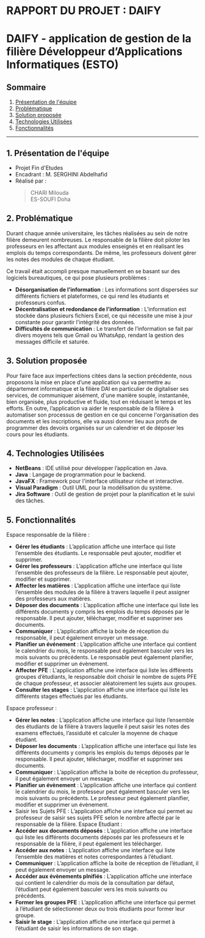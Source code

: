 # RAPPORT DU PROJET : DAIFY
# DAIFY -  application de gestion de la filière Développeur d’Applications Informatiques (ESTO)
## Sommaire
1. [Présentation de l'équipe](#problématique)
2. [Problématique](#problématique)
3. [Solution proposée](#solution-proposée)
4. [Technologies Utilisées](#technologies-utilisées)
5. [Fonctionnalités](#fonctionnalités)

---
## 1. Présentation de l'équipe 
- Projet Fin d'Etudes 
- Encadrant  :  M. SERGHINI Abdelhafid
- Réalisé par :  
   > CHARI Milouda             
   > ES-SOUFI Doha 
## 2. Problématique
Durant chaque année universitaire, les tâches réalisées au sein de notre filière demeurent nombreuses. Le responsable de la filière doit piloter les professeurs en les affectant aux modules enseignés et en réalisant les emplois du temps correspondants. De même, les professeurs doivent gérer les notes des modules de chaque étudiant.

Ce travail était accompli presque manuellement en se basant sur des logiciels bureautiques, ce qui pose plusieurs problèmes :
- **Désorganisation de l’information** : Les informations sont dispersées sur différents fichiers et plateformes, ce qui rend les étudiants et professeurs confus.
- **Décentralisation et redondance de l’information** : L’information est stockée dans plusieurs fichiers Excel, ce qui nécessite une mise à jour constante pour garantir l'intégrité des données.
- **Difficultés de communication** : Le transfert de l’information se fait par divers moyens tels que Gmail ou WhatsApp, rendant la gestion des messages difficile et saturée.
## 3. Solution proposée
Pour faire face aux imperfections citées dans la section précédente, nous proposons la mise en place d’une application qui va permettre au département informatique et la filière DAI en particulier de digitaliser ses services, de communiquer aisément, d'une manière souple, instantanée, bien organisée, plus productive et fluide, tout en réduisant le temps et les efforts. En outre, l’application va aider le responsable de la filière à automatiser son processus de gestion en ce qui concerne l'organisation des documents et les inscriptions, elle va aussi donner lieu aux profs de programmer des devoirs organisés sur un calendrier et de déposer les cours pour les étudiants.

## 4. Technologies Utilisées
- **NetBeans** : IDE utilisé pour développer l’application en Java.
- **Java** : Langage de programmation pour le backend.
- **JavaFX** : Framework pour l'interface utilisateur riche et interactive.
- **Visual Paradigm** : Outil UML pour la modélisation du système.
- **Jira Software** : Outil de gestion de projet pour la planification et le suivi des tâches.

## 5. Fonctionnalités
Espace responsable de la filière : 
- **Gérer les étudiants** : L’application affiche une interface qui liste l’ensemble des étudiants. Le responsable peut ajouter, modifier et supprimer.
- **Gérer les professeurs** : L’application affiche une interface qui liste l’ensemble des professeurs de la filière. Le responsable peut ajouter, modifier et supprimer.
- **Affecter les matières** : L’application affiche une interface qui liste l’ensemble des modules de la filière à travers laquelle il peut assigner des professeurs aux matières.
- **Déposer des documents** : L’application affiche une interface qui liste les différents documents y compris les emplois du temps déposés par le responsable. Il peut ajouter, télécharger, modifier et supprimer ses documents.
- **Communiquer** : L’application affiche la boite de réception du responsable, il peut également envoyer un message.
- **Planifier un événement** : L’application affiche une interface qui contient le calendrier du mois, le responsable peut également basculer vers les mois suivants ou précédents.  Le responsable peut également planifier, modifier et supprimer un évènement.
- **Affecter PFE** : L'application affiche une interface qui liste les différents groupes d’étudiants, le responsable doit choisir le nombre de sujets PFE de chaque professeur, et associer aléatoirement les sujets aux groupes.
- **Consulter les stages** : L’application affiche une interface qui liste les différents stages effectués par les étudiants.


Espace professeur : 
- **Gérer les notes** : L’application affiche une interface qui liste l’ensemble des étudiants de la filière à travers laquelle il peut saisir les notes des examens effectués, l’assiduité et calculer la moyenne de chaque étudiant.
- **Déposer les documents** : L’application affiche une interface qui liste les différents documents y compris les emplois du temps déposés par le responsable. Il peut ajouter, télécharger, modifier et supprimer ses documents.
- **Communiquer** : L’application affiche la boite de réception du professeur, il peut également envoyer un message.
- **Planifier un évènement** : L’application affiche une interface qui contient le calendrier du mois, le professeur peut également basculer vers les mois suivants ou précédents.  Le professeur peut également planifier, modifier et supprimer un évènement.
- Saisir les Sujets PFE : L’application affiche une interface qui permet au professeur de saisir ses sujets PFE selon le nombre affecté par le responsable de la filière.
Espace Etudiant :
- **Accéder aux documents déposés** :  L’application affiche une interface qui liste les différents documents déposés par les professeurs et le responsable de la filière, il peut également les télécharger.
- **Accéder aux notes** :  L’application affiche une interface qui liste l’ensemble des matières et notes correspondantes à l’étudiant.
- **Communiquer** :  L’application affiche la boite de réception de l’étudiant, il peut également envoyer un message.
- **Accéder aux évènements plnifiés** : L’application affiche une interface qui contient le calendrier du mois de la consultation par défaut, l’étudiant peut également basculer vers les mois suivants ou précédents.
- **Former les groupes PFE** : L’application affiche une interface qui permet à l’étudiant de sélectionner deux ou trois étudiants pour former leur groupe.
- **Saisir le stage** : L’application affiche une interface qui permet à l’étudiant de saisir les informations de son stage. 
